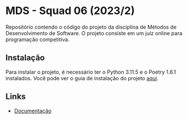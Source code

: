 # MDS - Squad 06 (2023/2)

Repositório contendo o código do projeto da disciplina de Métodos de
Desenvolvimento de Software. O projeto consiste em um juíz online para
programação competitiva.

## Instalação

Para instalar o projeto, é necessário ter o Python 3.11.5 e o Poetry 1.6.1
instalados. Você pode ver o guia de instalação do projeto
[aqui](https://mds.kyomi.dev/pt/latest/installation.html).

## Links

- [Documentação](https://mds.kyomi.dev/pt/latest/)
